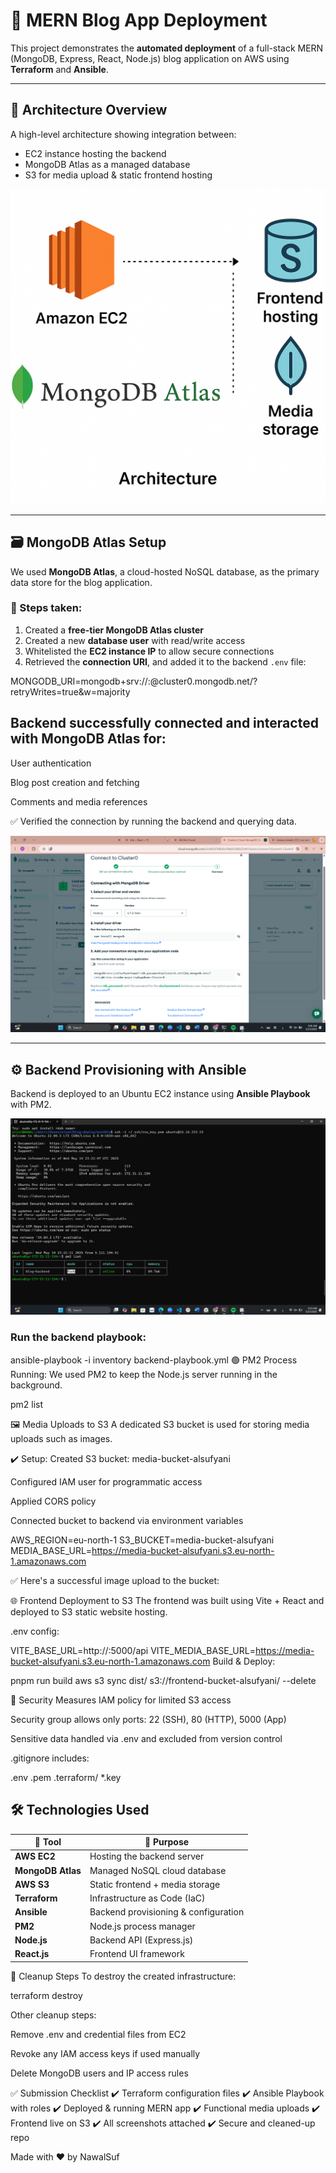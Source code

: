 # 🚀 MERN Blog App Deployment

This project demonstrates the **automated deployment** of a full-stack MERN (MongoDB, Express, React, Node.js) blog application on AWS using **Terraform** and **Ansible**.

---

## 🧠 Architecture Overview

A high-level architecture showing integration between:

- EC2 instance hosting the backend
- MongoDB Atlas as a managed database
- S3 for media upload & static frontend hosting

![Architecture](screenshot/architecture-diagram.png)

---

## 🗃️ MongoDB Atlas Setup

We used **MongoDB Atlas**, a cloud-hosted NoSQL database, as the primary data store for the blog application.

### 📌 Steps taken:
1. Created a **free-tier MongoDB Atlas cluster**
2. Created a new **database user** with read/write access
3. Whitelisted the **EC2 instance IP** to allow secure connections
4. Retrieved the **connection URI**, and added it to the backend `.env` file:

MONGODB_URI=mongodb+srv://<username>:<password>@cluster0.mongodb.net/<db-name>?retryWrites=true&w=majority

## Backend successfully connected and interacted with MongoDB Atlas for:

User authentication

Blog post creation and fetching

Comments and media references

✅ Verified the connection by running the backend and querying data.

![MongoDB Setup](screenshot/MongoDB-cluster.png)

---

## ⚙️ Backend Provisioning with Ansible

Backend is deployed to an Ubuntu EC2 instance using **Ansible Playbook** with PM2.

![PM2 Running](screenshot/PM2showingbackendrunning.png)


### Run the backend playbook:

ansible-playbook -i inventory backend-playbook.yml
🟢 PM2 Process Running:
We used PM2 to keep the Node.js server running in the background.

pm2 list

🖼️ Media Uploads to S3
A dedicated S3 bucket is used for storing media uploads such as images.

✔️ Setup:
Created S3 bucket: media-bucket-alsufyani

Configured IAM user for programmatic access

Applied CORS policy

Connected bucket to backend via environment variables

AWS_REGION=eu-north-1
S3_BUCKET=media-bucket-alsufyani
MEDIA_BASE_URL=https://media-bucket-alsufyani.s3.eu-north-1.amazonaws.com

✅ Here's a successful image upload to the bucket:


🌐 Frontend Deployment to S3
The frontend was built using Vite + React and deployed to S3 static website hosting.

.env config:

VITE_BASE_URL=http://<EC2-PUBLIC-DNS>:5000/api
VITE_MEDIA_BASE_URL=https://media-bucket-alsufyani.s3.eu-north-1.amazonaws.com
Build & Deploy:

pnpm run build
aws s3 sync dist/ s3://frontend-bucket-alsufyani/ --delete

🔐 Security Measures
IAM policy for limited S3 access

Security group allows only ports: 22 (SSH), 80 (HTTP), 5000 (App)

Sensitive data handled via .env and excluded from version control

.gitignore includes:

.env
.pem
.terraform/
*.key

## 🛠️ Technologies Used

| 🧰 Tool           | 📝 Purpose                         |
|-------------------|------------------------------------ |
| **AWS EC2**       | Hosting the backend server          |
| **MongoDB Atlas** | Managed NoSQL cloud database        |
| **AWS S3**        | Static frontend + media storage     |
| **Terraform**     | Infrastructure as Code (IaC)        |
| **Ansible**       | Backend provisioning & configuration|
| **PM2**           | Node.js process manager             |
| **Node.js**       | Backend API (Express.js)            |
| **React.js**      | Frontend UI framework               |

🧼 Cleanup Steps
To destroy the created infrastructure:

terraform destroy

Other cleanup steps:

Remove .env and credential files from EC2

Revoke any IAM access keys if used manually

Delete MongoDB users and IP access rules

✅ Submission Checklist
✔️ Terraform configuration files
✔️ Ansible Playbook with roles
✔️ Deployed & running MERN app
✔️ Functional media uploads
✔️ Frontend live on S3
✔️ All screenshots attached
✔️ Secure and cleaned-up repo

Made with ❤️ by NawalSuf
